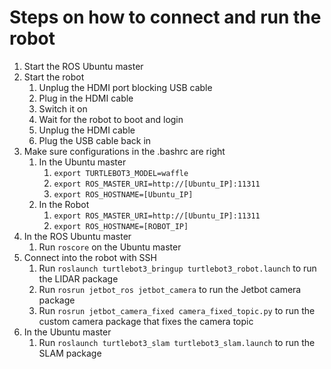# Steps on how to connect and run the robot
1. Start the ROS Ubuntu master
1. Start the robot
    1. Unplug the HDMI port blocking USB cable
    1. Plug in the HDMI cable
    1. Switch it on
    1. Wait for the robot to boot and login
    1. Unplug the HDMI cable
    1. Plug the USB cable back in
1. Make sure configurations in the .bashrc are right
    1. In the Ubuntu master
        1. `export TURTLEBOT3_MODEL=waffle`
        1. `export ROS_MASTER_URI=http://[Ubuntu_IP]:11311`
        1. `export ROS_HOSTNAME=[Ubuntu_IP]`
    1. In the Robot
        1. `export ROS_MASTER_URI=http://[Ubuntu_IP]:11311`
        1. `export ROS_HOSTNAME=[ROBOT_IP]`
1. In the ROS Ubuntu master
    1. Run `roscore` on the Ubuntu master
1. Connect into the robot with SSH
    1. Run `roslaunch turtlebot3_bringup turtlebot3_robot.launch` to run the LIDAR package
    1. Run `rosrun jetbot_ros jetbot_camera` to run the Jetbot camera package
    1. Run `rosrun jetbot_camera_fixed camera_fixed_topic.py` to run the custom camera package that fixes the camera topic
1. In the Ubuntu master 
    1. Run `roslaunch turtlebot3_slam turtlebot3_slam.launch` to run the SLAM package